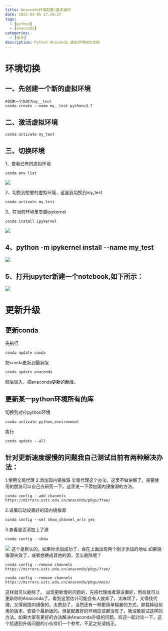 ```yaml
---
title: Anaconda环境配置/基本操作
date: 2022-04-05 17:20:27
tags:
  - [python]
  - [anaconda]
categories:
  - [技术]
description: Python Anaconda 虚拟环境相关文档
---
```


# 环境切换
## 一、先创建一个新的虚拟环境
```shell
#创建一个名称为my__test
conda create --name my__test python=3.7
```
## 二、激活虚拟环境
```shell
conda activate my_test
```
## 三、切换环境
1、查看已有的虚拟环境
```shell
conda env list
```
![](https://pic2.zhimg.com/80/v2-2855cfd302e331d8c9a1ee1dfd84d925_1440w.jpg)

2、切换到想要的虚拟环境，这里我切换到my_test
```shell
conda activate my_test
```
3、在当前环境里安装ipykernel
```shell
conda install ipykernel
```
![](https://pic4.zhimg.com/80/v2-3fe468e3a7647d138d6054a0c1c641bb_1440w.jpg)
## 4、python -m ipykernel install --name my_test
![](https://pic1.zhimg.com/80/v2-abb56915ea64e5583f1dea223876144c_1440w.jpg)
## 5、打开jupyter新建一个notebook,如下所示：
![](https://pic3.zhimg.com/80/v2-b6ccaa26c129ca4d0e284b645f74bbde_1440w.jpg)

# 更新升级
## 更新conda
先执行
```shell
conda update conda
```
把conda更新到最新版
```shell
conda update anaconda
```
然后输入，把anaconda更新的新版。
## 更新某一python环境所有的库
切换到对应python环境
```shell
conda activate python_environment
```
执行
```shell
conda update --all
```

## 针对更新速度缓慢的问题我自己测试目前有两种解决办法：
1.使用全局代理
2.添加国内镜像源
全局代理这个办法，这里不做讲解了，需要使用的朋友可以自己去研究一下。这里说一下添加国内镜像源的方法。
```shell
conda config --add channels https://mirrors.ustc.edu.cn/anaconda/pkgs/free/
```
2.设置启动设置好的国内镜像源
```shell
conda config --set show_channel_urls yes
```
3.查看是否添加上了源
```text
conda config --show
```
![](https://pic1.zhimg.com/80/v2-f7e47bb903a26d77bdb47c7c4932cc24_1440w.jpg)
这个是默认的，如果你添加成功了，会在上面出现两个刚才添加的地址
如果镜像源失效了，或者想换成其他的源，怎么删除呢？
```shell
conda config --remove channels https://mirrors.ustc.edu.cn/anaconda/pkgs/free/
```
```shell
conda config --remove channels https://mirrors.ustc.edu.cn/anaconda/pkgs/main/
```
这样就可以删除了。
出现更新慢的问题的，先把代理或者源设置好，然后就可以更新你的Anaconda了。看到这里估计可能会有人放弃了，太麻烦了，又得找代理，又得用国内镜像的，太费劲了，当然还有一种更简单粗暴的方式，卸载掉目前用的版本，安装个最新版的。但是配置好的环境应该都没有了，我没敢尝试这样的方法。如果大家有更好的办法解决Anaconda升级的问题，欢迎一起讨论一下，这个给遇到升级问题的小伙伴们一个参考，不足之处请指正。